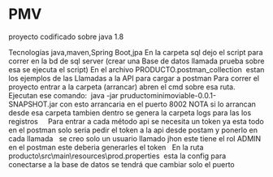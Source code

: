 # PMV


proyecto codificado sobre java 1.8

Tecnologías java,maven,Spring Boot,jpa
En la carpeta sql dejo el script para correr en la bd de sql server (crear una Base de datos llamada prueba sobre esa se ejecuta el script)
En el archivo PRODUCTO.postman_collection  estan los ejemplos de las Llamadas a la API para cargar a postman
Para correr el proyecto entrar a la carpeta (arrancar) abren el cmd sobre esa ruta.
Ejecutan ese comando:  java -jar pruductominimoviable-0.0.1-SNAPSHOT.jar con esto arrancaria en el puerto 8002
NOTA si lo arrancan desde esa carpeta tambien dentro se genera la carpeta logs para las los registros
 
 
Para entrar a cada método api se necesita un token ya esta todo en el postman solo seria pedir el token a la api desde postam 
y ponerlo en cada llamada
 
se creo solo un usuario llamado jhon este tiene el rol ADMIN en el postman este deberia generarles el token 
 
En la ruta producto\src\main\resources\prod.properties  esta la config para conectarse a la base de datos se tendrá que cambiar solo el puerto
 
 